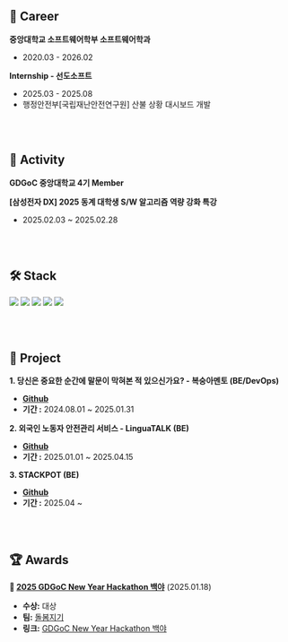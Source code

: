 ## 💼 Career
**중앙대학교 소프트웨어학부 소프트웨어학과**  
- 2020.03 - 2026.02

**Internship - 선도소프트**  
- 2025.03 - 2025.08
- 행정안전부[국립재난안전연구원] 산불 상황 대시보드 개발

<br>
<br>

## 🫡 Activity
**GDGoC 중앙대학교 4기 Member**

**[삼성전자 DX] 2025 동계 대학생 S/W 알고리즘 역량 강화 특강**
- 2025.02.03 ~ 2025.02.28


<br>
<br>
  
## 🛠 Stack
<p>
    <img src="https://img.shields.io/badge/Spring%20Boot-6DB33F?style=flat&logo=Spring&logoColor=white"/>
    <img src="https://img.shields.io/badge/MySQL-4479A1?style=flat&logo=MySQL&logoColor=white"/>
    <img src="https://img.shields.io/badge/Redis-FF4438?style=flat&logo=Redis&logoColor=white"/>
    <img src="https://img.shields.io/badge/Docker-2496ED?style=flat&logo=Docker&logoColor=white"/>
    <img src="https://img.shields.io/badge/Amazon%20Web%20Services-232F3E?style=flat&logo=Amazon%20Web%20Services&logoColor=white"/>
</p>

<br>
<br>

## 🎰 Project
**1. 당신은 중요한 순간에 말문이 막혀본 적 있으신가요? - 복숭아멘토 (BE/DevOps)** 
- **[Github](https://github.com/CAU-CSE-24-02-Capstone-Design)** 
- **기간 :** 2024.08.01 ~ 2025.01.31

**2. 외국인 노동자 안전관리 서비스 - LinguaTALK (BE)** 
- **[Github](https://github.com/GDSC-CAU/team5-backend)** 
- **기간 :** 2025.01.01 ~ 2025.04.15

**3. STACKPOT (BE)**
- **[Github](https://github.com/STACKPOT/STACKPOT-BE)**
- **기간 :** 2025.04 ~


<br>
<br>

## 🏆 Awards
**🏅 [2025 GDGoC New Year Hackathon 백야](https://yozm.wishket.com/magazine/detail/2974/)** (2025.01.18)  
- **수상:** 대상
-  **팀:** [돌봄지기](https://nine-grade-d65.notion.site/22-17eb5a1edfe480f89ad6fbd4935ad688?pvs=4)
- **링크:** [GDGoC New Year Hackathon 백야](https://pangmoo.notion.site/2025-GDGoC-KR-HACKATHON-f06eb012ef3741c2bf2bf3c6b8009a54)  
